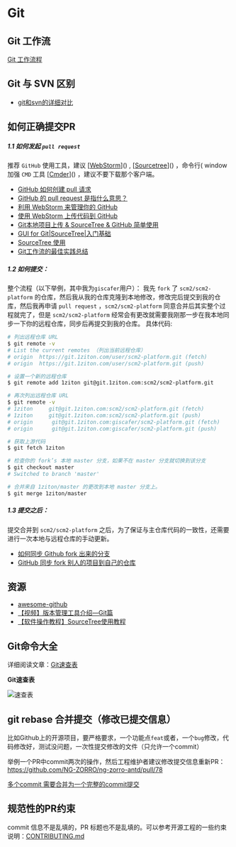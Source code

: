 # Git 

## Git 工作流

[Git 工作流程](http://www.ruanyifeng.com/blog/2015/12/git-workflow.html)


## Git 与 SVN 区别

- [git和svn的详细对比](https://www.cnblogs.com/dazhidacheng/p/7478438.html)


## 如何正确提交PR

##### 1.1 如何发起 `pull request`

推荐 `GitHub` 使用工具，建议 [[WebStorm][webstorm-download]]() , [[Sourcetree][sourcetree-download]]() ，命令行( window 加强 `CMD` 工具 [[Cmder][cmder-home]]() ，建议不要下载那个客户端。

- [GitHub 如何创建 pull 请求](https://git.1ziton.com/waylau/github-help/blob/master/Creating%20a%20pull%20request%20%E5%88%9B%E5%BB%BA%20pull%20%E8%AF%B7%E6%B1%82.md)
- [GitHub 的 pull request 是指什么意思？](https://www.zhihu.com/question/21682976)
- [利用 WebStorm 来管理你的 GitHub](http://www.mrfangge.com/how-to-use-webstorm-to-manage-your-github/)
- [使用 WebStorm 上传代码到 GitHub](http://www.jianshu.com/p/752613f4b1c9)
- [Git本地项目上传 & SourceTree & GitHub 简单使用](http://www.blogs8.cn/posts/Au2te07)
- [GUI for Git|SourceTree|入门基础](http://www.jianshu.com/p/be9f0484af9d)
- [SourceTree 使用](http://blog.sina.com.cn/s/blog_a3c770670102uywk.html)
- [Git工作流的最佳实践总结](https://www.jianshu.com/p/202de00f267f)

##### 1.2 如何提交：

整个流程（以下举例，其中我为`giscafer`用户）：
我先 `fork` 了 `scm2/scm2-platform` 的仓库，然后我从我的仓库克隆到本地修改，修改完后提交到我的仓库，然后我再申请 `pull request` ，`scm2/scm2-platform` 同意合并后其实整个过程就完了，但是 `scm2/scm2-platform` 经常会有更改就需要我刚那一步在我本地同步一下你的远程仓库，同步后再提交到我的仓库。
具体代码:
```bash
# 列出远程仓库 URL
$ git remote -v
# List the current remotes （列出当前远程仓库）
# origin  https://git.1ziton.com/user/scm2-platform.git (fetch)
# origin  https://git.1ziton.com/user/scm2-platform.git (push)

# 设置一个新的远程仓库
$ git remote add 1ziton git@git.1ziton.com:scm2/scm2-platform.git

# 再次列出远程仓库 URL
$ git remote -v
# 1ziton     git@git.1ziton.com:scm2/scm2-platform.git (fetch)
# 1ziton     git@git.1ziton.com:scm2/scm2-platform.git (push)
# origin      git@git.1ziton.com:giscafer/scm2-platform.git (fetch)
# origin      git@git.1ziton.com:giscafer/scm2-platform.git (push)

# 获取上游代码
$ git fetch 1ziton

# 检查你的 fork’s 本地 master 分支，如果不在 master 分支就切换到该分支
$ git checkout master
# Switched to branch 'master'

# 合并来自 1ziton/master 的更改到本地 master 分支上。
$ git merge 1ziton/master
```

##### 1.3 提交之后：

提交合并到 `scm2/scm2-platform` 之后，为了保证与主仓库代码的一致性，还需要进行一次本地与远程仓库的手动更新。

- [如何同步 Github fork 出来的分支](http://jinlong.github.io/2015/10/12/syncing-a-fork/)
- [GitHub 同步 fork 别人的项目到自己的仓库](https://segmentfault.com/a/1190000003703918)



## 资源

- [awesome-github](https://giscafer.gitbooks.io/front-end-manual/content/devtool/awesome-github.html)
- [【视频】版本管理工具介绍—Git篇](https://www.imooc.com/learn/208)
- [【软件操作教程】SourceTree使用教程](https://www.cnblogs.com/soundcode/p/7205295.html)


## Git命令大全

详细阅读文章：[Git速查表](http://blog.csdn.net/halaoda/article/details/78661334)

**Git速查表**

![速查表](https://files.jb51.net/file_images/article/201409/git_big_jb51.jpg)


## git rebase 合并提交（修改已提交信息）

比如Github上的开源项目，要严格要求，一个功能点`feat`或者，一个`bug`修改，代码修改好，测试没问题，一次性提交修改的文件（只允许一个commit）

举例一个PR中commit两次的操作，然后工程维护者建议修改提交信息重新PR：https://github.com/NG-ZORRO/ng-zorro-antd/pull/78


[多个commit 需要合并为一个完整的commit提交](https://www.cnblogs.com/wangiqngpei557/p/5989292.html)

## 规范性的PR约束

commit 信息不是乱填的，PR 标题也不是乱填的。可以参考开源工程的一些约束说明：[CONTRIBUTING.md](https://github.com/NG-ZORRO/ng-zorro-antd/blob/master/CONTRIBUTING.md)


[webstorm-download]:https://www.jetbrains.com/webstorm/
[sourcetree-download]:https://www.sourcetreeapp.com/
[cmder-home]:http://cmder.net/
[coding-copy-writing]:https://open.coding.net/copywriting.html
